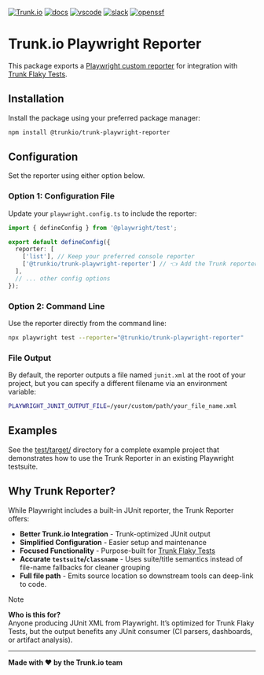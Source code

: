 <!-- markdownlint-disable first-line-heading -->

[![Trunk.io](https://github.com/user-attachments/assets/c98a90ee-439b-4a9c-bb9a-69dc0e7e2c7e)](https://trunk.io)
[![docs](https://img.shields.io/badge/-docs-darkgreen?logo=readthedocs&logoColor=ffffff)][docs]
[![vscode](https://img.shields.io/visual-studio-marketplace/i/trunk.io?color=0078d7&label=vscode&logo=visualstudiocode)][vscode]
[![slack](https://img.shields.io/badge/-slack-611f69?logo=slack)][slack]
[![openssf](https://api.securityscorecards.dev/projects/github.com/trunk-io/trunk-action/badge)](https://api.securityscorecards.dev/projects/github.com/trunk-io/trunk-action)

# Trunk.io Playwright Reporter

This package exports a [Playwright custom reporter](https://playwright.dev/docs/test-reporters#custom-reporters) for integration with [Trunk Flaky Tests](https://trunk.io/flaky-tests).

## Installation

Install the package using your preferred package manager:

```bash
npm install @trunkio/trunk-playwright-reporter
```

## Configuration

Set the reporter using either option below. 

### Option 1: Configuration File

Update your `playwright.config.ts` to include the reporter:

```ts
import { defineConfig } from '@playwright/test';

export default defineConfig({
  reporter: [
    ['list'], // Keep your preferred console reporter
    ['@trunkio/trunk-playwright-reporter'] // 👈 Add the Trunk reporter
  ],
  // ... other config options
});
```

### Option 2: Command Line

Use the reporter directly from the command line:

```bash
npx playwright test --reporter="@trunkio/trunk-playwright-reporter"
```

### File Output

By default, the reporter outputs a file named `junit.xml` at the root of your project, but you can specify a different filename via an environment variable:

```bash
PLAYWRIGHT_JUNIT_OUTPUT_FILE=/your/custom/path/your_file_name.xml
```

## Examples

See the [test/target/](test/target/) directory for a complete example project that demonstrates how to use the Trunk Reporter in an existing Playwright testsuite.

## Why Trunk Reporter?

While Playwright includes a built-in JUnit reporter, the Trunk Reporter offers:
- **Better Trunk.io Integration** - Trunk-optimized JUnit output
- **Simplified Configuration** - Easier setup and maintenance
- **Focused Functionality** - Purpose-built for [Trunk Flaky Tests](https://trunk.io/flaky-tests)
- **Accurate `testsuite`/`classname`** - Uses suite/title semantics instead of file-name fallbacks for cleaner grouping
- **Full file path** - Emits source location so downstream tools can deep-link to code.

> [!NOTE]  
> **Who is this for?**  
> Anyone producing JUnit XML from Playwright. 
> It’s optimized for Trunk Flaky Tests, but the output benefits any JUnit consumer (CI parsers, dashboards, or artifact analysis).

---

**Made with ❤️ by the Trunk.io team**

[slack]: https://slack.trunk.io
[docs]: https://docs.trunk.io
[vscode]: https://marketplace.visualstudio.com/items?itemName=Trunk.io

